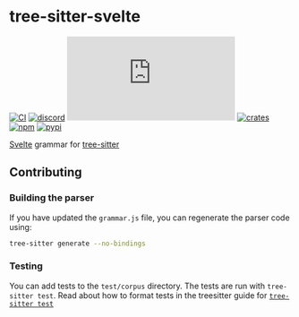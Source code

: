 # tree-sitter-svelte

[![CI][ci]](https://github.com/tree-sitter-grammars/tree-sitter-svelte/actions/workflows/ci.yml)
[![discord][discord]](https://discord.gg/w7nTvsVJhm)
[![matrix][matrix]](https://matrix.to/#/#tree-sitter-chat:matrix.org)
[![crates][crates]](https://crates.io/crates/tree-sitter-svelte-ng)
[![npm][npm]](https://www.npmjs.com/package/@tree-sitter-grammars/tree-sitter-svelte)
[![pypi][pypi]](https://pypi.org/project/tree-sitter-svelte)

[Svelte](https://svelte.dev/) grammar for [tree-sitter](https://tree-sitter.github.io)

[ci]: https://img.shields.io/github/actions/workflow/status/tree-sitter-grammars/tree-sitter-svelte/ci.yml?logo=github&label=CI
[discord]: https://img.shields.io/discord/1063097320771698699?logo=discord&label=discord
[matrix]: https://img.shields.io/matrix/tree-sitter-chat%3Amatrix.org?logo=matrix&label=matrix
[npm]: https://img.shields.io/npm/v/@tree-sitter-grammars/tree-sitter-svelte?logo=npm
[crates]: https://img.shields.io/crates/v/tree-sitter-svelte-ng?logo=rust
[pypi]: https://img.shields.io/pypi/v/tree-sitter-svelte?logo=pypi&logoColor=ffd242


## Contributing


### Building the parser
If you have updated the `grammar.js` file, you can regenerate the parser code using:
```bash
tree-sitter generate --no-bindings
```


### Testing

You can add tests to the `test/corpus` directory. The tests are run with
`tree-sitter test`. Read about how to format tests in the treesitter guide for [`tree-sitter test`](https://tree-sitter.github.io/tree-sitter/creating-parsers#command-test)
